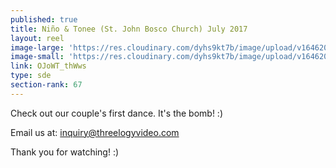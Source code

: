 ```yaml
---
published: true
title: Niño & Tonee (St. John Bosco Church) July 2017
layout: reel
image-large: 'https://res.cloudinary.com/dyhs9kt7b/image/upload/v1646206875/Nino.jpg'
image-small: 'https://res.cloudinary.com/dyhs9kt7b/image/upload/v1646206875/Nino.jpg'
link: OJoWT_thWws
type: sde
section-rank: 67
---
```

Check out our couple's first dance. It's the bomb! :)

Email us at: inquiry@threelogyvideo.com

Thank you for watching! :)
